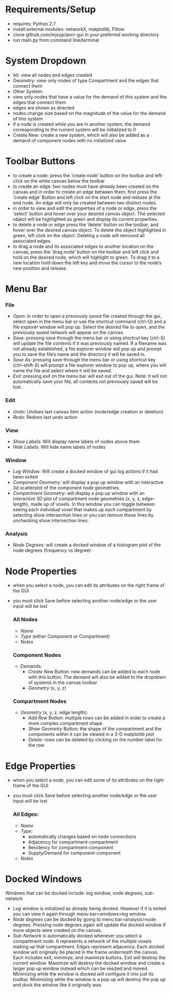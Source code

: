 ﻿# Requirements/Setup
* requires: Python 2.7
* install external modules: networkX, matplotlib, Pillow
* clone github.com/mjsyp/ancr-gui in your preferred working directory
* run main.py from command line/terminal


# System Dropdown
* All: view all nodes and edges created 
* Geometry: view only nodes of type Compartment and the edges that connect them
* Other System: 
* view only nodes that have a value for the demand of this system and the edges that connect them
* edges are shown as directed
* nodes change size based on the magnitude of the value for the demand of this system
* if a node is created while you are in another system, the demand corresponding to the current system will be initialized to 0
* Create New: create a new system, which will also be added as a demand of component nodes with no initialized value


# Toolbar Buttons
* to create a node: press the ‘create node’ button on the toolbar and left-click on the white canvas below the toolbar
* to create an edge: two nodes must have already been created on the canvas and in order to create an edge between them, first press the ‘create edge’ Button and left click on the start node and release at the end node. An edge will only be created between two distinct nodes.
* in order to view and edit the properties of a node or edge, press the ‘select’ button and hover over your desired canvas object. The selected object will be highlighted as green and display its current properties.
* to delete a node or edge press the ‘delete’ button on the toolbar, and hover over the desired canvas object. To delete the object highlighted in green, left click on the object. Deleting a node will removed all associated edges. 
* to drag a node and its associated edges to another location on the canvas, press the ‘drag node’ button on the toolbar and left click and hold on the desired node, which will highlight to green. To drag it to a new location hold down the left key and move the cursor to the node’s new position and release.  


# Menu Bar

### File
* _Open:_ in order to open a previously saved file created through the gui, select open in the menu bar or use the shortcut command (ctrl-O) and a file explorer window will pop up. Select the desired file to open, and the previously saved network will appear on the canvas. 
* _Save:_ pressing save through the menu bar or using shortcut key (ctrl-S) will update the file contents if it was previously named. If a filename was not already established, a file explorer window will pop up and prompt you to save the file’s name and the directory it will be saved in. 
* _Save As:_ pressing save through the menu bar or using shortcut key (ctrl-shift-S) will prompt a file explorer window to pop up, where you will name the file and select where it will be saved. 
* _Exit:_ pressing exit on the menu bar will exit out of the gui. Note: it will not automatically save your file, all contents not previously saved will be lost.  

### Edit
* _Undo:_ Undoes last canvas item action (node/edge creation or deletion)
* _Redo:_ Redoes last undo action
	
### View
* _Show Labels:_ Will display name labels of nodes above them 
* _Hide Labels:_ Will hide name labels of nodes
	
### Window
* _Log Window:_ Will create a docked window of gui log actions if it had been exited
* _Component Geometry:_ will display a pop up window with an interactive 3d scatterplot of the component node geometries. 
* _Compartment Geometry:_ will display a pop up window with an interactive 3D plot of compartment node geometries (x, y, z, edge-length), made up of voxels. In this window you can toggle between seeing each individual voxel that makes up each compartment by selecting show intersection lines or you can remove these lines by unchecking show intersection lines. 


### Analysis
* _Node Degrees:_ will create a docked window of a histogram plot of the node degrees (frequency vs degree)



# Node Properties
* when you select a node, you can edit its attributes on the right frame of the GUI
* you must click Save before selecting another node/edge or the user input will be lost

	### All Nodes
	* _Name_
	* _Type_ (either Component or Compartment)
	* _Notes_

	### Component Nodes
	* Demands:
		* _Create New_ Button: new demands can be added to each node with this button. The demand will also be added to the dropdown of systems in the canvas toolbar
		* _Geometry_ (x, y, z)

	### Compartment Nodes
	* _Geometry_ (x, y, z, edge length):
		* _Add Row_ Button: multiple rows can be added in order to create a more complex compartment shape
		* _Show Geometry_ Button: the shape of the compartment and the components within it can be viewed in a 3-D matplotlib plot
		* _Delete:_ rows can be deleted by clicking on the number label for the row


# Edge Properties
* when you select a node, you can edit some of its attributes on the right frame of the GUI
* you must click Save before selecting another node/edge or the user input will be lost

	### All Edges:
	* _Name_
	* _Type:_
		* automatically changes based on node connections
		* Adjacency for compartment-compartment
		* Residency for compartment-component
		* Supply/Demand for component-component
	* _Notes_


# Docked Windows
Windows that can be docked include: log window, node degrees, sub-network
* _Log window_ is initialized as already being docked. However if it is exited you can view it again through menu bar>windows>log window. 
* _Node degrees_ can be docked by going to menu bar>analysis>node degrees. Pressing node degrees again will update the docked window if more objects were created on the canvas. 
* _Sub-Network_ is automatically docked whenever you select a compartment node. It represents a network of the multiple voxels making up that compartment. Edges represent adjacency. 
Each docked window will originally be placed in the frame underneath the canvas. Each includes exit, minimize, and maximize buttons. Exit will destroy the current window. Maximize will destroy the docked window and create a larger pop up window instead which can be resized and moved. Minimizing while the window is docked will configure it into just its toolbar. Minimizing while the window is a pop up will destroy the pop up and dock the window like it originally was. 
